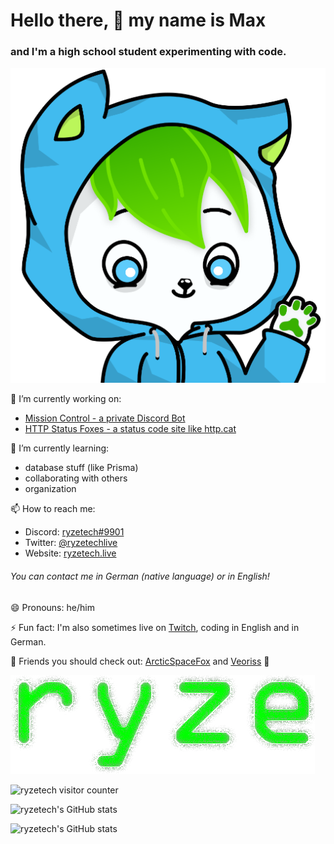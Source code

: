 # Hello there, 👋 my name is Max

### and I'm a high school student experimenting with code.

![my fursona](https://github.com/ryzetech/ryzetech/blob/main/RyzeFoxSmoll.png)

🔭 I’m currently working on:
- [Mission Control - a private Discord Bot](https://github.com/ryzetech/Mission-Control)
- [HTTP Status Foxes - a status code site like http.cat](https://httpfox.ryzetech.live/)

🌱 I’m currently learning:
- database stuff (like Prisma)
- collaborating with others
- organization

📫 How to reach me:
- Discord: [ryzetech#9901](https://profile.ryzetech.live/)
- Twitter: [@ryzetechlive](https://twitter.ryzetech.live/)
- Website: [ryzetech.live](https://ryzetech.live/)
###### You can contact me in German (native language) or in English!

😄 Pronouns: he/him

⚡ Fun fact: I'm also sometimes live on [Twitch](https://twitch.ryzetech.live/), coding in English and in German.

🙌 Friends you should check out: [ArcticSpaceFox](https://github.com/ArcticSpaceFox) and [Veoriss](https://github.com/Veoriss) 💚

![Old ryze logo](https://github.com/ryzetech/ryzetech/blob/main/image.png)


![ryzetech visitor counter](https://komarev.com/ghpvc/?username=ryzetech&color=green&style=flat-square&label=Profile+Boops)

![ryzetech's GitHub stats](https://github-readme-stats.vercel.app/api?username=ryzetech&show_icons=true&theme=chartreuse-dark)

![ryzetech's GitHub stats](https://github-readme-stats.vercel.app/api/top-langs/?username=ryzetech&layout=compact&theme=chartreuse-dark)

<!--
**ryzetech/ryzetech** is a ✨ _special_ ✨ repository because its `README.md` (this file) appears on your GitHub profile.

Here are some ideas to get you started:

- 🔭 I’m currently working on ...
- 🌱 I’m currently learning ...
- 👯 I’m looking to collaborate on ...
- 🤔 I’m looking for help with ...
- 💬 Ask me about ...
- 📫 How to reach me: ...
- 😄 Pronouns: ...
- ⚡ Fun fact: ...
-->
